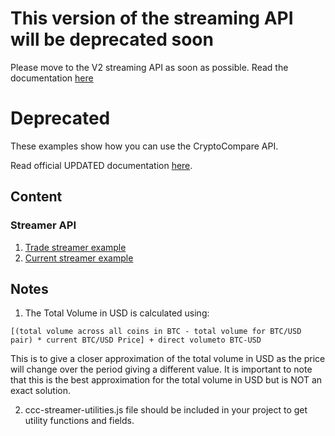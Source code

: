 # This version of the streaming API will be deprecated soon
Please move to the V2 streaming API as soon as possible.
Read the documentation [here](https://min-api.cryptocompare.com/documentation/websockets)


# Deprecated

These examples show how you can use the CryptoCompare API.

Read official UPDATED documentation [here](https://min-api.cryptocompare.com/).

## Content

### Streamer API
1. [Trade streamer example](https://cryptoqween.github.io/streamer/trade/)
2. [Current streamer example](https://cryptoqween.github.io/streamer/current/)


## Notes
1. The Total Volume in USD is calculated using:
```
[(total volume across all coins in BTC - total volume for BTC/USD pair) * current BTC/USD Price] + direct volumeto BTC-USD
```
This is to give a closer approximation of the total volume in USD as the price will change over the period giving a different value. It is important to note that this is the best approximation for the total volume in USD but is NOT an exact solution.

2. ccc-streamer-utilities.js file should be included in your project to get utility functions and fields.
